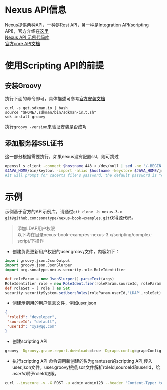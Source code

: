 # Nexus API信息
Nexus提供两种API，一种是Rest API，另一种是Integration API(scripting API)，官方介绍在[这里](https://help.sonatype.com/display/NXRM3/REST+and+Integration+API)  
[Nexus API 示例代码库](https://github.com/sonatype/nexus-book-examples/tree/nexus-3.x/scripting)  
[官方core API文档][nexus-core-api]

# 使用Scripting API的前提

## 安装Groovy
执行下面的命令即可，具体描述可参考[官方安装文档](http://groovy-lang.org/install.html#SDKMAN)
```
curl -s get.sdkman.io | bash
source "$HOME/.sdkman/bin/sdkman-init.sh"
sdk install groovy
```
执行`groovy -version`来验证安装是否成功

## 添加服务器SSL证书 
这一部分根据需要执行，如果nexus没有配置ssl，则可跳过
```bash
openssl s_client -connect $hostname:443 < /dev/null | sed -ne '/-BEGIN CERTIFICATE-/,/-END CERTIFICATE-/p' > public.crt
$JAVA_HOME/bin/keytool -import -alias $hostname -keystore $JAVA_HOME/jre/lib/security/cacerts -file public.crt
#it will prompt for cacerts file's password, the default password is "changeit"
```

# 示例

示例基于官方的API示例库，请通过`git clone -b nexus-3.x git@github.com:sonatype/nexus-book-examples.git`获得源代码。
> 添加LDAP用户权限  
以下均在目录nexus-book-examples-nexus-3.x/scripting/complex-script/下操作
* 创建负责更新用户权限的user.groovy文件，内容如下：
```groovy
import groovy.json.JsonOutput
import groovy.json.JsonSlurper
import org.sonatype.nexus.security.role.RoleIdentifier

def roleParam = new JsonSlurper().parseText(args)
RoleIdentifier role = new RoleIdentifier(roleParam.sourceId, roleParam.roleId)
def roleSet = [ role ] as Set
security.securitySystem.setUsersRoles(roleParam.userId,'LDAP',roleSet)
```
* 创建示例用的用户信息文件，例如user.json
```json
{
 "roleId": "developer",
 "sourceId": "default",
 "userId": "xyz@qq.com"
}
```
* 创建scripting API
```bash
groovy -Dgroovy.grape.report.downloads=true -Dgrape.config=grapeConfig.xml addUpdateScript.groovy -u "admin" -p "admin123" -n "grantuser" -f "user.groovy" -h "https://$hostname"
```

* 执行scripting API
命令调用新创建的名为grantuser的scripting API,传入user.json文件，user.groovy根据json文件解析roleId,sourceId和userId，给$userId赋予$roleId权限。
```bash
curl --insecure -v -X POST -u admin:admin123 --header "Content-Type: text/plain" "https://$hostname/service/siesta/rest/v1/script/grantuser/run" --data-binary "@user.json"
```
[nexus-core-api]: https://repository.sonatype.org/nexus-restlet1x-plugin/default/docs/index.html
